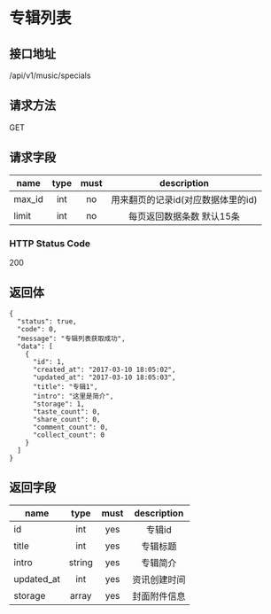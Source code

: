 # 专辑列表

## 接口地址

/api/v1/music/specials

## 请求方法

GET

## 请求字段

| name     | type     | must     | description |
|----------|:--------:|:--------:|:--------:|
| max_id   | int      | no       | 用来翻页的记录id(对应数据体里的id) |
| limit    | int      | no       | 每页返回数据条数 默认15条 |

### HTTP Status Code

200

## 返回体

```json5
{
  "status": true,
  "code": 0,
  "message": "专辑列表获取成功",
  "data": [
    {
      "id": 1,
      "created_at": "2017-03-10 18:05:02",
      "updated_at": "2017-03-10 18:05:03",
      "title": "专辑1",
      "intro": "这里是简介",
      "storage": 1,
      "taste_count": 0,
      "share_count": 0,
      "comment_count": 0,
      "collect_count": 0
    }
  ]
}
```
## 返回字段

| name     | type     | must     | description |
|----------|:--------:|:--------:|:--------:|
| id       | int      | yes      | 专辑id  |
| title    | int      | yes      | 专辑标题 |
| intro    | string   | yes      | 专辑简介 |
| updated_at | int    | yes      | 资讯创建时间 |
| storage  | array      | yes    | 封面附件信息 |
